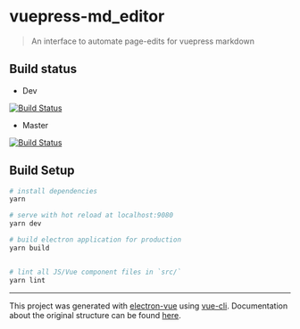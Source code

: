 # vuepress-md_editor

> An interface to automate page-edits for vuepress markdown

## Build status

* Dev

[![Build Status](https://travis-ci.org/ClarkAllen1556/markdown_editor.svg?branch=dev)](https://travis-ci.org/ClarkAllen1556/markdown_editor)

* Master

[![Build Status](https://travis-ci.org/ClarkAllen1556/markdown_editor.svg?branch=master)](https://travis-ci.org/ClarkAllen1556/markdown_editor)

## Build Setup

``` bash
# install dependencies
yarn

# serve with hot reload at localhost:9080
yarn dev

# build electron application for production
yarn build


# lint all JS/Vue component files in `src/`
yarn lint

```

---

This project was generated with [electron-vue](https://github.com/SimulatedGREG/electron-vue) using [vue-cli](https://github.com/vuejs/vue-cli). Documentation about the original structure can be found [here](https://simulatedgreg.gitbooks.io/electron-vue/content/index.html).
